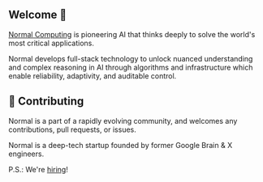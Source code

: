## Welcome 👋

[Normal Computing](https://normalcomputing.ai) is pioneering AI that thinks deeply to solve the world's most critical applications.

Normal develops full-stack technology to unlock nuanced understanding and complex reasoning in AI through algorithms and infrastructure which enable reliability, adaptivity, and auditable control.

## 🌈 Contributing

Normal is a part of a rapidly evolving community, and welcomes any contributions, pull requests, or issues.

Normal is a deep-tech startup founded by former Google Brain \& X engineers.

P.S.: We're [hiring](https://jobs.ashbyhq.com/Normal%20Computing%20AI)!

<!--

**Here are some ideas to get you started:**

🙋‍♀️ A short introduction - what is your organization all about?
🌈 Contribution guidelines - how can the community get involved?
👩‍💻 Useful resources - where can the community find your docs? Is there anything else the community should know?
🍿 Fun facts - what does your team eat for breakfast?
🧙 Remember, you can do mighty things with the power of [Markdown](https://docs.github.com/github/writing-on-github/getting-started-with-writing-and-formatting-on-github/basic-writing-and-formatting-syntax)
-->
